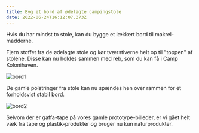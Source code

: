 ```yaml
---
title: Byg et bord af ødelagte campingstole
date: 2022-06-24T16:12:07.373Z
---
```

Hvis du har mindst to stole, kan du bygge et lækkert bord til makrel-madderne.

Fjern stoffet fra de ødelagte stole og kør tværstiverne helt op til "toppen" af stolene. Disse kan nu holdes sammen med reb, som du kan få i Camp Kolonihaven. 

![bord1](img_20190526_152707.jpg)

De gamle polstringer fra stole kan nu spændes hen over rammen for et forholdsvist stabil bord.

![bord2](img_20190526_153250.jpg)

Selvom der er gaffa-tape på vores gamle prototype-billeder, er vi gået helt væk fra tape og plastik-produkter og bruger nu kun naturprodukter.